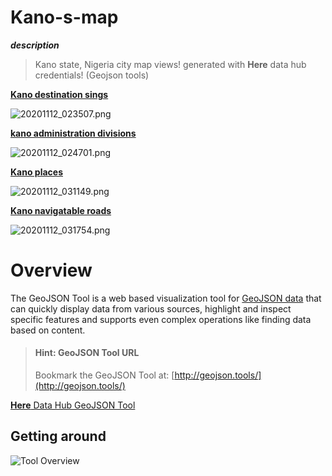 # Kano-s-map
_**description**_

> Kano state, Nigeria city map views!
> generated with **Here** data hub credentials! 
(Geojson tools)

[**Kano destination sings**](http://geojson.tools/index.html?url=https://xyz.api.here.com/hub/spaces/Rv3JLYSi/iterate?handle=0&limit=5000&access_token=AHajD8T7Q9SwxZbTCgoxNAA)

![20201112_023507.png](https://user-images.githubusercontent.com/72520148/98884150-b7f2d480-248f-11eb-8b9f-d5d6bce982c6.png)

[**kano administration divisions**](http://geojson.tools/index.html?url=https://xyz.api.here.com/hub/spaces/SZ6S2aFi/iterate?handle=0&limit=5000&access_token=AHajD8T7Q9SwxZbTCgoxNAA)

![20201112_024701.png](https://user-images.githubusercontent.com/72520148/98884924-61869580-2491-11eb-8b8c-2b188f1b6570.png)

[**Kano places**](http://geojson.tools/index.html?url=https://xyz.api.here.com/hub/spaces/BUCweKrb/iterate?handle=0&limit=5000&access_token=AHajD8T7Q9SwxZbTCgoxNAA)

![20201112_031149.png](https://user-images.githubusercontent.com/72520148/98886689-d5766d00-2494-11eb-804f-61b7ba51025d.png)

[**Kano navigatable roads**](http://geojson.tools/index.html?url=https://xyz.api.here.com/hub/spaces/SZ6S2aFI/iterate?handle=0&limit=5000&access_token=AHajD8T7Q9SwxZbTCgoxNAA)

![20201112_031754.png](https://user-images.githubusercontent.com/72520148/98887183-c9d77600-2495-11eb-9d08-7deaedd7f8a9.png)

# Overview

The GeoJSON Tool is a web based visualization tool for [GeoJSON data](http://geojson.tools/)
that can quickly display data from various sources, highlight and inspect specific features and supports even complex operations like finding data based on content.

> #### Hint: GeoJSON Tool URL
>
> Bookmark the GeoJSON Tool at:
> [http://geojson.tools/](http://geojson.tools/)

[**Here** Data Hub GeoJSON Tool](https://www.here.xyz/cli/viewer-tool/)

## Getting around

![Tool Overview](https://www.here.xyz/cli/viewer-tool/images/viewer-parts.png)
